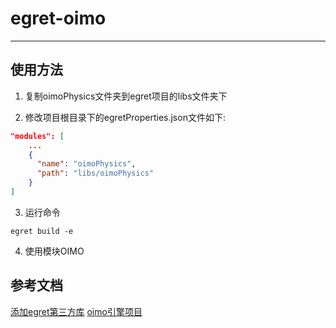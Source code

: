 # egret-oimo

------

## 使用方法

1. 复制oimoPhysics文件夹到egret项目的libs文件夹下

2. 修改项目根目录下的egretProperties.json文件如下:
``` json
"modules": [
    ...
    {
      "name": "oimoPhysics",
      "path": "libs/oimoPhysics"
    }
]
```

3. 运行命令
```
egret build -e
```

4. 使用模块OIMO

## 参考文档
[添加egret第三方库](http://developer.egret.com/cn/github/egret-docs/extension/threes/instructions/index.html)
[oimo引擎项目](https://github.com/lo-th/Oimo.js)